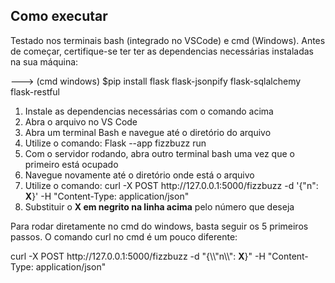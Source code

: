 <h2>Como executar</h2>
<p>Testado nos terminais bash (integrado no VSCode) e cmd (Windows). Antes de começar, certifique-se ter ter as dependencias necessárias instaladas na sua máquina:</p>
<p>---> (cmd windows) $pip install flask flask-jsonpify flask-sqlalchemy flask-restful</p>

<ol>
  <li>Instale as dependencias necessárias com o comando acima</li>
  <li>Abra o arquivo no VS Code</li>
  <li>Abra um terminal Bash e navegue até o diretório do arquivo</li>
  <li>Utilize o comando: Flask --app fizzbuzz run</li>
  <li>Com o servidor rodando, abra outro terminal bash uma vez que o primeiro está ocupado</li>
  <li>Navegue novamente até o diretório onde está o arquivo</li>
  <li>Utilize o comando: curl -X POST http://127.0.0.1:5000/fizzbuzz -d '{"n": <b>X</b>}' -H "Content-Type: application/json"</li>
  <li>Substituir o <b>X em negrito na linha acima</b> pelo número que deseja</li>
</ol>
<p>Para rodar diretamente no cmd do windows, basta seguir os 5 primeiros passos. O comando curl no cmd é um pouco diferente:
<p>curl -X POST http://127.0.0.1:5000/fizzbuzz -d "{\\"n\\": <b>X</b>}" -H "Content-Type: application/json"</p>
